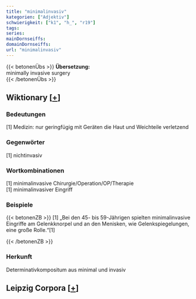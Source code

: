```yaml
---
title: "minimalinvasiv"
kategorien: ["Adjektiv"]
schwierigkeit: ["k1", "h_", "r19"]
tags:
series:
mainDornseiffs:
domainDornseiffs:
url: "minimalinvasiv"
---
```


{{< betonenÜbs >}}
**Übersetzung:**  
minimally invasive surgery  
{{< /betonenÜbs >}}

## Wiktionary [[+](https://de.wiktionary.org/wiki/minimalinvasiv)]

### Bedeutungen
[1] Medizin: nur geringfügig mit Geräten die Haut und Weichteile verletzend  

### Gegenwörter
[1] nichtinvasiv  

### Wortkombinationen
[1] minimalinvasive Chirurgie/Operation/OP/Therapie  
[1] minimalinvasiver Eingriff  

### Beispiele
{{< betonenZB >}}
[1] „Bei den 45- bis 59-Jährigen spielten minimalinvasive Eingriffe am Gelenkknorpel und an den Menisken, wie Gelenkspiegelungen, eine große Rolle.“[1]  

{{< /betonenZB >}}
### Herkunft
Determinativkompositum aus minimal und invasiv  


## Leipzig Corpora [[+](https://corpora.uni-leipzig.de/en/res?word=minimalinvasiv&corpusId=deu_newscrawl-public_2018)]

